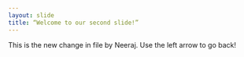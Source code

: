 ```yaml
---
layout: slide
title: “Welcome to our second slide!”
---
```

This is the new change in file by Neeraj.
Use the left arrow to go back!
